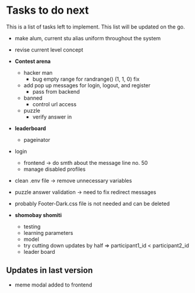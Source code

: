 # Tasks to do next

This is a list of tasks left to implement. This list will be updated on the go.
* make alum, current stu alias uniform throughout the system
* revise current level concept

* **Contest arena**
    * hacker man 
        * bug empty range for randrange() (1, 1, 0) fix
    * add pop up messages for login, logout, and register 
        * pass from backend
    * banned
        * control url access
    * puzzle
        * verify answer in 

* **leaderboard** 
    * pageinator


* login 
    * frontend -> do smth about the message line no. 50
    * manage disabled profiles 
     
* clean .env file -> remove unnecessary variables
* puzzle answer validation -> need to fix redirect messages
* probably Footer-Dark.css file is not needed and can be deleted
    
* **shomobay shomiti**
    * testing
    * learning parameters
    * model
    * try cutting down updates by half => participant1_id < participant2_id
    * leader board
    
## Updates in last version
* meme modal added to frontend
